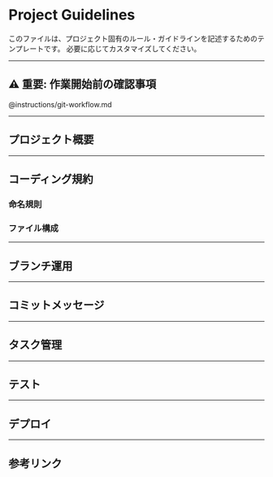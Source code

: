 # Project Guidelines

このファイルは、プロジェクト固有のルール・ガイドラインを記述するためのテンプレートです。
必要に応じてカスタマイズしてください。

---

## ⚠️ 重要: 作業開始前の確認事項

@instructions/git-workflow.md

---

## プロジェクト概要

<!-- プロジェクトの目的、主な機能、技術スタックなどを記述 -->

---

## コーディング規約

<!-- プロジェクト固有のコーディング規約を記述 -->

### 命名規則

<!-- 変数名、関数名、クラス名などの命名規則 -->

### ファイル構成

<!-- ディレクトリ構造、ファイル配置のルール -->

---

## ブランチ運用

<!-- プロジェクト固有のブランチ運用ルール -->

---

## コミットメッセージ

<!-- プロジェクト固有のコミットメッセージ形式 -->

---

## タスク管理

<!-- プロジェクトのタスク管理方法 -->

---

## テスト

<!-- テスト方針、テストの実行方法 -->

---

## デプロイ

<!-- デプロイ手順、注意事項 -->

---

## 参考リンク

<!-- プロジェクト関連のドキュメント、リポジトリへのリンク -->
